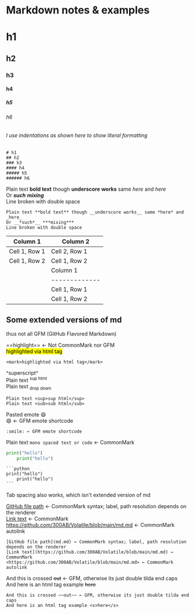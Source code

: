 # Markdown notes & examples

# h1
## h2
### h3 
#### h4
##### h5
###### h6
###### I use indentations as shown here to show literal formatting
    # h1
    ## h2
    ### h3 
    #### h4
    ##### h5
    ###### h6

Plain text **bold text** though __underscore works__ same *here* and _here_  
Or __*such*__ ***mixing***  
Line broken with double space  

    Plain text **bold text** though __underscore works__ same *here* and _here_  
    Or __*such*__ ***mixing***  
    Line broken with double space  

| Column 1      | Column 2      |
| ------------- | ------------- |
| Cell 1, Row 1 | Cell 2, Row 1 |
| Cell 1, Row 2 | Cell 1, Row 2 |
    | Column 1      | Column 2      |
    | ------------- | ------------- |
    | Cell 1, Row 1 | Cell 2, Row 1 |
    | Cell 1, Row 2 | Cell 1, Row 2 |


## Some extended versions of md  
thus not all GFM (GitHub Flavored Markdown)

==highlight== ← Not CommonMark nor GFM  
<mark>highlighted via html tag</mark>

    <mark>highlighted via html tag</mark>

^superscript^  
Plain text <sup>sup html</sup>  
Plain text <sub>drop down</sub>

    Plain text <sup>sup html</sup>
    Plain text <sub>sub html</sub>

Pasted emote 😄  
:smile: ← GFM emote shortcode  

    :smile: ← GFM emote shortcode  

Plain text `mono spaced text or code` ← CommonMark  

```python
print("hello")
    print("hello")
```

    ```python
    print("hello")
        print("hello")
    ```
Tab spacing also works, which isn't extended version of md  

[GitHub file path](md.md) ← CommonMark syntax; label, path resolution depends on the renderer  
[Link text](https://github.com/300AB/Volatile/blob/main/md.md) ← CommonMark  
<https://github.com/300AB/Volatile/blob/main/md.md> ← CommonMark autolink  

    [GitHub file path](md.md) ← CommonMark syntax; label, path resolution depends on the renderer  
    [Link text](https://github.com/300AB/Volatile/blob/main/md.md) ← CommonMark  
    <https://github.com/300AB/Volatile/blob/main/md.md> ← CommonMark autolink  

And this is crossed ~~out~~ ← GFM, otherwise its just double tilda end caps  
And here is an html tag example <s>here</s>  

    And this is crossed ~~out~~ ← GFM, otherwise its just double tilda end caps  
    And here is an html tag example <s>here</s>  

